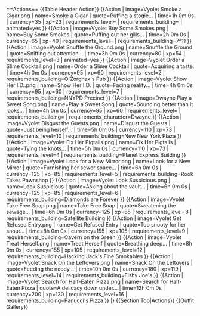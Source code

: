 ==Actions==
{{Table Header Action}}
{{Action
| image=Vyolet Smoke a Cigar.png
| name=Smoke a Cigar
| quote=Puffing a stogie...
| time=1h 0m 0s
| currency=35
| xp=23
| requirements_level=
| requirements_building=
| animated=yes
}}
{{Action
| image=Vyolet Buy Some Smokes.png
| name=Buy Some Smokes
| quote=Puffing out her gills...
| time=2h 0m 0s
| currency=65
| xp=40
| requirements_level=
| requirements_building=7^11
}}
{{Action
| image=Vyolet Snuffle the Ground.png
| name=Snuffle the Ground
| quote=Sniffing out attention...
| time=3h 0m 0s
| currency=80
| xp=54
| requirements_level=3
| animated=yes
}}
{{Action
| image=Vyolet Order a Slime Cocktail.png
| name=Order a Slime Cocktail
| quote=Acquiring a taste. <!-- only a single period at the end in game -->
| time=4h 0m 0s
| currency=95
| xp=60
| requirements_level=2
| requirements_building=O'Zorgnax's Pub
}}
{{Action
| image=Vyolet Show Her I.D..png
| name=Show Her I.D.
| quote=Facing reality...
| time=4h 0m 0s
| currency=95
| xp=60
| requirements_level=7
| requirements_building=NNYPD Precinct
}}
{{Action
| image=Dwayne Play a Sweet Song.png
| name=Play a Sweet Song
| quote=Sounding better than it looks...
| time=4h 0m 0s
| currency=95
| xp=60
| requirements_level=
| requirements_building=
| requirements_character=Dwayne
}}
{{Action
| image=Vyolet Disgust the Guests.png
| name=Disgust the Guests
| quote=Just being herself...
| time=5h 0m 0s
| currency=110
| xp=73
| requirements_level=10
| requirements_building=New New York Plaza
}}
{{Action
| image=Vyolet Fix Her Pigtails.png
| name=Fix Her Pigtails
| quote=Tying the knots...
| time=5h 0m 0s
| currency=110
| xp=73
| requirements_level=4
| requirements_building=Planet Express Building
}}
{{Action
| image=Vyolet Look for a New Mirror.png
| name=Look for a New Mirror
| quote=Furnishing her sewer space...
| time=6h 0m 0s
| currency=125
| xp=85
| requirements_level=5
| requirements_building=Rook Takes Pawnshop
}}
{{Action
| image=Vyolet Look Suspicious.png
| name=Look Suspicious
| quote=Asking about the vault...
| time=6h 0m 0s
| currency=125
| xp=85
| requirements_level=6
| requirements_building=Diamonds are Forever
}}
{{Action
| image=Vyolet Take Free Soap.png
| name=Take Free Soap
| quote=Sweatening the sewage...
| time=6h 0m 0s
| currency=125
| xp=85
| requirements_level=8
| requirements_building=Satellite Building
}}
{{Action
| image=Vyolet Get Refused Entry.png
| name=Get Refused Entry
| quote=Too snooty for her snout...
| time=8h 0m 0s
| currency=155
| xp=105
| requirements_level=9
| requirements_building=Cavern on the Green
}}
{{Action
| image=Vyolet Treat Herself.png
| name=Treat Herself
| quote=Breathing deep...
| time=8h 0m 0s
| currency=155
| xp=105
| requirements_level=12
| requirements_building=Hacking Jack's Fine Smokables
}}
{{Action
| image=Vyolet Snack On the Leftovers.png
| name=Snack On the Leftovers
| quote=Feeding the needy...
| time=10h 0m 0s
| currency=180
| xp=119
| requirements_level=14
| requirements_building=Fishy Joe's
}}
{{Action
| image=Vyolet Search for Half-Eaten Pizza.png
| name=Search for Half-Eaten Pizza
| quote=A delicacy down under...
| time=12h 0m 0s
| currency=200
| xp=130
| requirements_level=16
| requirements_building=Panucci's Pizza
}}
|}
{{Section Top|Actions}}
{{Outfit Gallery}}
